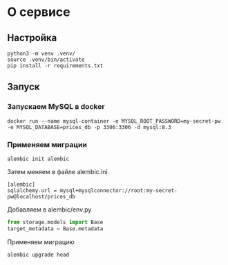 # О сервисе

## Настройка

```shell
python3 -m venv .venv/
source .venv/bin/activate
pip install -r requirements.txt
```

## Запуск

### Запускаем MySQL в docker

```shell
docker run --name mysql-container -e MYSQL_ROOT_PASSWORD=my-secret-pw -e MYSQL_DATABASE=prices_db -p 3306:3306 -d mysql:8.3
```

### Применяем миграции

```shell
alembic init alembic
```

Затем меняем в файле alembic.ini
```text
[alembic]
sqlalchemy.url = mysql+mysqlconnector://root:my-secret-pw@localhost/prices_db
```

Добавляем в alembic/env.py
```python
from storage.models import Base
target_metadata = Base.metadata
```

Применяем миграцию

```shell
alembic upgrade head
```
